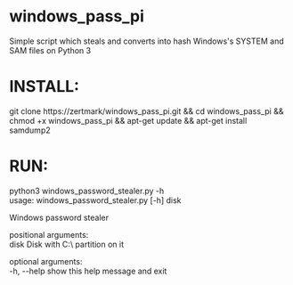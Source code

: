 # windows_pass_pi
Simple script which steals and converts into hash Windows's SYSTEM and SAM files on Python 3             
# INSTALL:               
git clone https://zertmark/windows_pass_pi.git && cd windows_pass_pi && chmod +x windows_pass_pi && apt-get update && apt-get install samdump2               
# RUN:             
python3 windows_password_stealer.py -h               
usage: windows_password_stealer.py [-h] disk         

Windows password stealer              

positional arguments:                   
  disk        Disk with C:\ partition on it               
 
optional arguments:                                     
  -h, --help  show this help message and exit                                    
